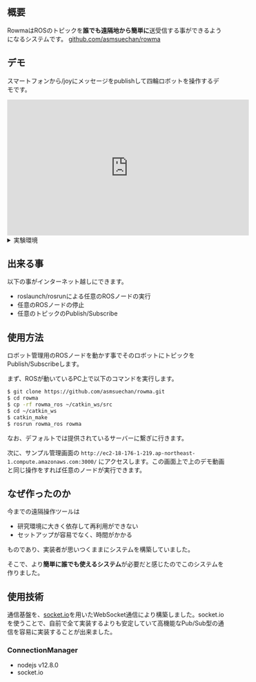 ## 概要
RowmaはROSのトピックを**誰でも遠隔地から簡単に**送受信する事ができるようになるシステムです。
[github.com/asmsuechan/rowma](https://github.com/asmsuechan/rowma)

## デモ
スマートフォンから/joyにメッセージをpublishして四輪ロボットを操作するデモです。

<iframe width="560" height="315" src="https://www.youtube.com/embed/qRJ_QeVnfb8" frameborder="0" allow="accelerometer; autoplay; encrypted-media; gyroscope; picture-in-picture" allowfullscreen></iframe>

<details><summary>実験環境</summary><div>

以下は実験を行ったシステムのソフトウェア環境です。

|名前|内容|
|:-:|:-:|
|OS|Ubuntu 16.04|
|Python|2.7.15|
|ROS|ROS kinetic|

以下は実験を行ったシステムのハードウェア環境です。

|名前|内容|
|:-:|:-:|
|Laptop|ASUSU ZenBook UX305|
|CPU|Intel(R) Core(TM) i5-6200U CPU @ 2.30GHz|
|RAM|8GB|
|Network|400Mbps程度のWi-Fi|
|Robot|i-cart mini|

</div></details>

## 出来る事
以下の事がインターネット越しにできます。

* roslaunch/rosrunによる任意のROSノードの実行
* 任意のROSノードの停止
* 任意のトピックのPublish/Subscribe

## 使用方法
ロボット管理用のROSノードを動かす事でそのロボットにトピックをPublish/Subscribeします。

まず、ROSが動いているPC上で以下のコマンドを実行します。

```sh
$ git clone https://github.com/asmsuechan/rowma.git
$ cd rowma
$ cp -rf rowma_ros ~/catkin_ws/src
$ cd ~/catkin_ws
$ catkin_make
$ rosrun rowma_ros rowma
```

なお、デフォルトでは提供されているサーバーに繋ぎに行きます。

次に、サンプル管理画面の `http://ec2-18-176-1-219.ap-northeast-1.compute.amazonaws.com:3000/` にアクセスします。この画面上で上のデモ動画と同じ操作をすれば任意のノードが実行できます。

## なぜ作ったのか
今までの遠隔操作ツールは

* 研究環境に大きく依存して再利用ができない
* セットアップが容易でなく、時間がかかる

ものであり、実装者が思いつくままにシステムを構築していました。

そこで、より**簡単に誰でも使えるシステム**が必要だと感じたのでこのシステムを作りました。

## 使用技術
通信基盤を、[socket.io](https://socket.io/)を用いたWebSocket通信により構築しました。socket.ioを使うことで、自前で全て実装するよりも安定していて高機能なPub/Sub型の通信を容易に実装することが出来ました。

### ConnectionManager
* nodejs v12.8.0
* socket.io

